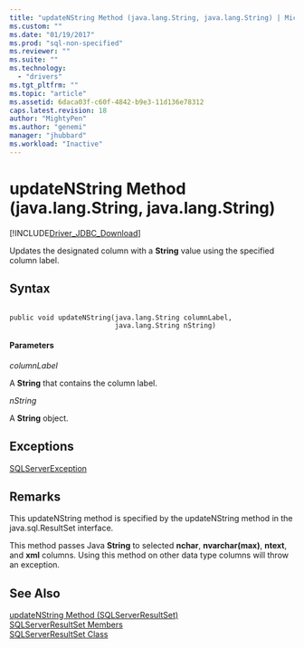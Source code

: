 ```yaml
---
title: "updateNString Method (java.lang.String, java.lang.String) | Microsoft Docs"
ms.custom: ""
ms.date: "01/19/2017"
ms.prod: "sql-non-specified"
ms.reviewer: ""
ms.suite: ""
ms.technology: 
  - "drivers"
ms.tgt_pltfrm: ""
ms.topic: "article"
ms.assetid: 6daca03f-c60f-4842-b9e3-11d136e78312
caps.latest.revision: 18
author: "MightyPen"
ms.author: "genemi"
manager: "jhubbard"
ms.workload: "Inactive"
---
```

# updateNString Method (java.lang.String, java.lang.String)
[!INCLUDE[Driver_JDBC_Download](../../../includes/driver_jdbc_download.md)]

  Updates the designated column with a **String** value using the specified column label.  
  
## Syntax  
  
```  
  
public void updateNString(java.lang.String columnLabel,  
                          java.lang.String nString)  
```  
  
#### Parameters  
 *columnLabel*  
  
 A **String** that contains the column label.  
  
 *nString*  
  
 A **String** object.  
  
## Exceptions  
 [SQLServerException](../../../connect/jdbc/reference/sqlserverexception-class.md)  
  
## Remarks  
 This updateNString method is specified by the updateNString method in the java.sql.ResultSet interface.  
  
 This method passes Java **String** to selected **nchar**, **nvarchar(max)**, **ntext**, and **xml** columns. Using this method on other data type columns will throw an exception.  
  
## See Also  
 [updateNString Method &#40;SQLServerResultSet&#41;](../../../connect/jdbc/reference/updatenstring-method-sqlserverresultset.md)   
 [SQLServerResultSet Members](../../../connect/jdbc/reference/sqlserverresultset-members.md)   
 [SQLServerResultSet Class](../../../connect/jdbc/reference/sqlserverresultset-class.md)  
  
  
